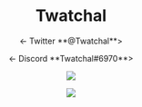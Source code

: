 <h1 align="center">Twatchal</h1>

<p align="center"><- Twitter **@Twatchal**></p>

<p align="center"><- Discord **Twatchal#6970**></p>

<p align="center"><img align="center" src="https://github-readme-stats.vercel.app/api/top-langs/?username=Twatchal&dlayout=compact&theme=dark"></p>
                         
<p align="center"><img align="center" src="https://github-readme-stats.vercel.app/api?username=Twatchal&show_icons=true&theme=dark"></p>
